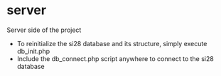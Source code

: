 # server

Server side of the project

* To reinitialize the si28 database and its structure, simply execute db_init.php
* Include the db_connect.php script anywhere to connect to the si28 database